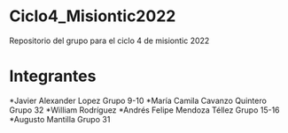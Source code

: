 # Ciclo4_Misiontic2022
Repositorio del grupo para el ciclo 4 de misiontic 2022

# Integrantes
*Javier Alexander Lopez  Grupo 9-10
*María Camila Cavanzo Quintero Grupo 32
*William Rodríguez 
*Andrés Felipe Mendoza Téllez Grupo 15-16
*Augusto Mantilla Grupo 31